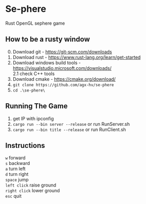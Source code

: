 # Se-phere

Rust OpenGL sephere game

## How to be a rusty window

0. Download git - <https://git-scm.com/downloads>
1. Download rust - <https://www.rust-lang.org/learn/get-started>
2. Download windows build tools - <https://visualstudio.microsoft.com/downloads/>  
 2.1 check C++ tools  
3. Download cmake - <https://cmake.org/download/>
4. ``` git clone https://github.com/agx-hv/se-phere ```
5. ``` cd .\se-phere\ ```

## Running The Game

1. get IP with ipconfig
2. ``` cargo run --bin server --release ``` or run RunServer.sh
3. ``` cargo run --bin title --release ``` or run RunClient.sh

## Instructions

```w``` forward  
```s``` backward  
```a``` turn left  
```d``` turn right  
```space```  jump  
```left click``` raise ground  
```right click``` lower ground  
```esc```  quit

